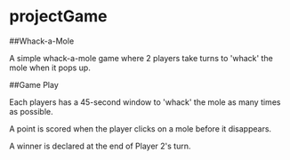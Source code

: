 # projectGame

##Whack-a-Mole

  A simple whack-a-mole game where 2 players take turns to 'whack' the mole when it pops up.

##Game Play

  Each players has a 45-second window to 'whack' the mole as many times as possible.

  A point is scored when the player clicks on a mole before it disappears.

  A winner is declared at the end of Player 2's turn.
